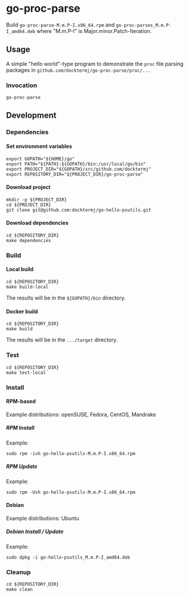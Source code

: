# go-proc-parse

Build `go-proc-parse-M.m.P-I.x86_64.rpm`
and   `go-proc-parses_M.m.P-I_amd64.deb`
where "M.m.P-I" is Major.minor.Patch-Iteration.

## Usage

A simple "hello world"-type program to demonstrate
the `proc` file parsing packages in `github.com/docktermj/go-proc-parse/proc/...` 

### Invocation

```console
go-proc-parse
```

## Development

### Dependencies

#### Set environment variables

```console
export GOPATH="${HOME}/go"
export PATH="${PATH}:${GOPATH}/bin:/usr/local/go/bin"
export PROJECT_DIR="${GOPATH}/src/github.com/docktermj"
export REPOSITORY_DIR="${PROJECT_DIR}/go-proc-parse"
```

#### Download project

```console
mkdir -p ${PROJECT_DIR}
cd ${PROJECT_DIR}
git clone git@github.com:docktermj/go-hello-psutils.git
```

#### Download dependencies

```console
cd ${REPOSITORY_DIR}
make dependencies
```

### Build

#### Local build

```console
cd ${REPOSITORY_DIR}
make build-local
```

The results will be in the `${GOPATH}/bin` directory.

#### Docker build

```console
cd ${REPOSITORY_DIR}
make build
```

The results will be in the `.../target` directory.

### Test

```console
cd ${REPOSITORY_DIR}
make test-local
```

### Install

#### RPM-based

Example distributions: openSUSE, Fedora, CentOS, Mandrake

##### RPM Install

Example:

```console
sudo rpm -ivh go-hello-psutils-M.m.P-I.x86_64.rpm
```

##### RPM Update

Example: 

```console
sudo rpm -Uvh go-hello-psutils-M.m.P-I.x86_64.rpm
```

#### Debian

Example distributions: Ubuntu

##### Debian Install / Update

Example:

```console
sudo dpkg -i go-hello-psutils_M.m.P-I_amd64.deb
```

### Cleanup

```console
cd ${REPOSITORY_DIR}
make clean
```
